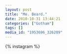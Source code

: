 ```yaml
---
layout: post
title: "Me. Beard."
date: 2010-10-31 13:44:21
categories: ["Gotham"]
tags: []
media_id: "1953696_326209"
---
```


{% instagram %}
